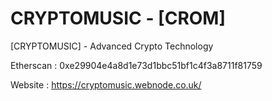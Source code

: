 # CRYPTOMUSIC - [CROM] 

[CRYPTOMUSIC] - Advanced Crypto Technology




Etherscan : 0xe29904e4a8d1e73d1bbc51bf1c4f3a8711f81759



Website : https://cryptomusic.webnode.co.uk/
